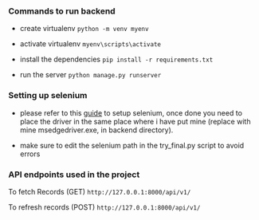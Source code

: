 ### Commands to run backend

* create virtualenv `python -m venv myenv`

* activate virtualenv `myenv\scripts\activate`

* install the dependencies `pip install -r requirements.txt`

* run the server `python manage.py runserver`

### Setting up selenium

* please refer to this <a href="https://www.selenium.dev/documentation/webdriver/getting_started/install_drivers/">guide</a> to setup selenium, once done you need to place the driver in the same place where i have put mine (replace with mine msedgedriver.exe, in backend directory).

* make sure to edit the selenium path in the try_final.py script to avoid errors

### API endpoints used in the project

To fetch Records (GET)
`http://127.0.0.1:8000/api/v1/`

To refresh records (POST)
`http://127.0.0.1:8000/api/v1/`
